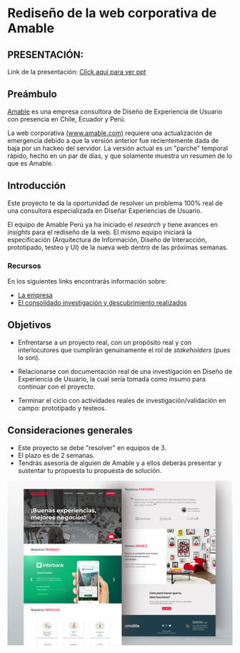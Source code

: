 # Rediseño de la web corporativa de Amable

## PRESENTACIÓN: 


 Link de la presentación: [Click aquí para ver ppt ](https://docs.google.com/presentation/d/1pmJXtu1FV9LK7kR7zXG9bcz6c3mDAFd4nfKK0udlMFk/edit?usp=sharing)<br>


## Preámbulo

[Amable](http://www.amable.com/) es una empresa consultora de Diseño de Experiencia de
Usuario con  presencia en Chile, Ecuador y Perú.

La web corporativa [(www.amable.com)](http://www.amable.com/) requiere una actualización
de emergencia debido a que la versión anterior fue recientemente dada de baja por un hackeo
del servidor. La versión actual es un "parche" temporal rápido, hecho en un par de días,
y que solamente muestra un resumen de lo que es Amable.

## Introducción

Este proyecto te da la oportunidad de resolver un problema 100% real de
una consultora especializada en Diseñar Experiencias de Usuario.

El equipo de Amable Perú ya ha iniciado el _research_ y tiene avances en
_insights_ para el rediseño de la web. El mismo equipo iniciará la
especificación (Arquitectura de Información, Diseño de Interacción,
prototipado, testeo y UI) de la nueva web dentro de las próximas semanas.

### Recursos
En los siguientes links encontrarás información sobre:
- [La empresa](documentos/presentacion_amable.pdf)
- [El consolidado investigación y descubrimiento realizados](documentos/research_web_amable.pdf)


## Objetivos
- Enfrentarse a un proyecto real, con un propósito real y con interlocutores
que cumplirán genuinamente el rol de _stakeholders_ (pues lo son).

- Relacionarse con documentación real de una investigación en Diseño de
Experiencia de Usuario, la cual sería tomada como insumo para continuar
con el proyecto.

- Terminar el ciclo con actividades reales de investigación/validación en campo: prototipado y testeos.

## Consideraciones generales

- Este proyecto se debe "resolver" en equipos de 3.
- El plazo es de 2 semanas.
- Tendrás asesoría de alguien de Amable y a ellos deberás presentar y sustentar tu propuesta
  tu propuesta de solución.



  
![Mockup proyecto consultora Amable](img/mockup5-proyecto-amable.jpg)

